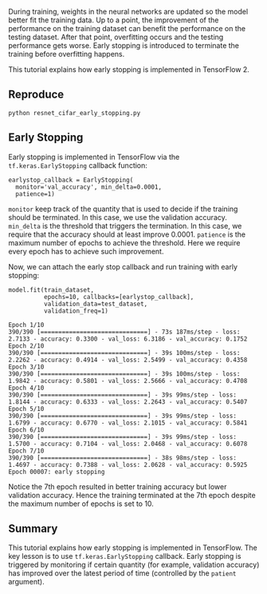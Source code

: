 During training, weights in the neural networks are updated so the model better fit the training data. Up to a point, the improvement of the performance on the training dataset can benefit the performance on the testing dataset. After that point, overfitting occurs and the testing performance gets worse. Early stopping is introduced to terminate the training before overfitting happens. 


This tutorial explains how early stopping is implemented in TensorFlow 2. 

## Reproduce
```
python resnet_cifar_early_stopping.py
```

## Early Stopping
Early stopping is implemented in TensorFlow via the ```tf.keras.EarlyStopping``` callback function:

```
earlystop_callback = EarlyStopping(
  monitor='val_accuracy', min_delta=0.0001,
  patience=1)
```

```monitor``` keep track of the quantity that is used to decide if the training should be terminated. In this case, we use the validation accuracy. ```min_delta``` is the threshold that triggers the termination. In this case, we require that the accuracy should at least improve 0.0001. ```patience``` is the maximum number of epochs to achieve the threshold. Here we require every epoch has to achieve such improvement.

Now, we can attach the early stop callback and run training with early stopping:

```
model.fit(train_dataset,
          epochs=10, callbacks=[earlystop_callback],
          validation_data=test_dataset,
          validation_freq=1)

Epoch 1/10
390/390 [==============================] - 73s 187ms/step - loss: 2.7133 - accuracy: 0.3300 - val_loss: 6.3186 - val_accuracy: 0.1752
Epoch 2/10
390/390 [==============================] - 39s 100ms/step - loss: 2.2262 - accuracy: 0.4914 - val_loss: 2.5499 - val_accuracy: 0.4358
Epoch 3/10
390/390 [==============================] - 39s 100ms/step - loss: 1.9842 - accuracy: 0.5801 - val_loss: 2.5666 - val_accuracy: 0.4708
Epoch 4/10
390/390 [==============================] - 39s 99ms/step - loss: 1.8144 - accuracy: 0.6333 - val_loss: 2.2643 - val_accuracy: 0.5407
Epoch 5/10
390/390 [==============================] - 39s 99ms/step - loss: 1.6799 - accuracy: 0.6770 - val_loss: 2.1015 - val_accuracy: 0.5841
Epoch 6/10
390/390 [==============================] - 39s 99ms/step - loss: 1.5700 - accuracy: 0.7104 - val_loss: 2.0468 - val_accuracy: 0.6078
Epoch 7/10
390/390 [==============================] - 38s 98ms/step - loss: 1.4697 - accuracy: 0.7388 - val_loss: 2.0628 - val_accuracy: 0.5925
Epoch 00007: early stopping
```

Notice the 7th epoch resulted in better training accuracy but lower validation accuracy. Hence the training terminated at the 7th epoch despite the maximum number of epochs is set to 10.

## Summary

This tutorial explains how early stopping is implemented in TensorFlow. The key lesson is to use ```tf.keras.EarlyStopping``` callback. Early stopping is triggered by monitoring if certain quantity (for example, validation accuracy) has improved over the latest period of time (controlled by the ```patient``` argument).
